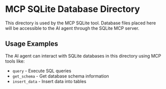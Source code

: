 # MCP SQLite Database Directory

This directory is used by the MCP SQLite tool.
Database files placed here will be accessible to the AI agent through the SQLite MCP server.

## Usage Examples

The AI agent can interact with SQLite databases in this directory using MCP tools like:
- `query` - Execute SQL queries
- `get_schema` - Get database schema information
- `insert_data` - Insert data into tables
